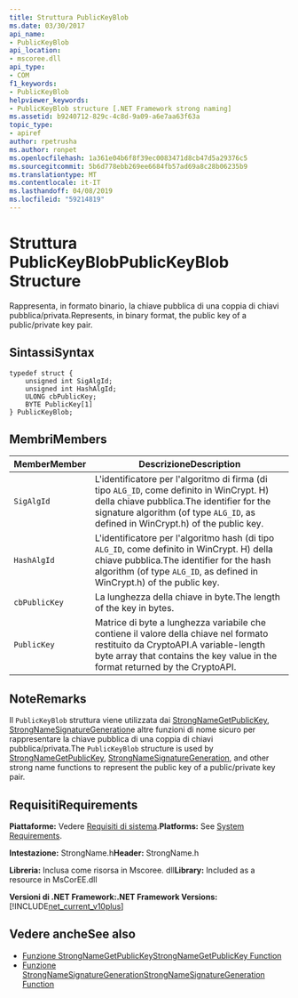 ```yaml
---
title: Struttura PublicKeyBlob
ms.date: 03/30/2017
api_name:
- PublicKeyBlob
api_location:
- mscoree.dll
api_type:
- COM
f1_keywords:
- PublicKeyBlob
helpviewer_keywords:
- PublicKeyBlob structure [.NET Framework strong naming]
ms.assetid: b9240712-829c-4c8d-9a09-a6e7aa63f63a
topic_type:
- apiref
author: rpetrusha
ms.author: ronpet
ms.openlocfilehash: 1a361e04b6f8f39ec0083471d8cb47d5a29376c5
ms.sourcegitcommit: 5b6d778ebb269ee6684fb57ad69a8c28b06235b9
ms.translationtype: MT
ms.contentlocale: it-IT
ms.lasthandoff: 04/08/2019
ms.locfileid: "59214819"
---
```

# <a name="publickeyblob-structure"></a><span data-ttu-id="b00cb-102">Struttura PublicKeyBlob</span><span class="sxs-lookup"><span data-stu-id="b00cb-102">PublicKeyBlob Structure</span></span>
<span data-ttu-id="b00cb-103">Rappresenta, in formato binario, la chiave pubblica di una coppia di chiavi pubblica/privata.</span><span class="sxs-lookup"><span data-stu-id="b00cb-103">Represents, in binary format, the public key of a public/private key pair.</span></span>  
  
## <a name="syntax"></a><span data-ttu-id="b00cb-104">Sintassi</span><span class="sxs-lookup"><span data-stu-id="b00cb-104">Syntax</span></span>  
  
```  
typedef struct {  
    unsigned int SigAlgId;  
    unsigned int HashAlgId;  
    ULONG cbPublicKey;  
    BYTE PublicKey[1]  
} PublicKeyBlob;   
```  
  
## <a name="members"></a><span data-ttu-id="b00cb-105">Membri</span><span class="sxs-lookup"><span data-stu-id="b00cb-105">Members</span></span>  
  
|<span data-ttu-id="b00cb-106">Member</span><span class="sxs-lookup"><span data-stu-id="b00cb-106">Member</span></span>|<span data-ttu-id="b00cb-107">Descrizione</span><span class="sxs-lookup"><span data-stu-id="b00cb-107">Description</span></span>|  
|------------|-----------------|  
|`SigAlgId`|<span data-ttu-id="b00cb-108">L'identificatore per l'algoritmo di firma (di tipo `ALG_ID`, come definito in WinCrypt. H) della chiave pubblica.</span><span class="sxs-lookup"><span data-stu-id="b00cb-108">The identifier for the signature algorithm (of type `ALG_ID`, as defined in WinCrypt.h) of the public key.</span></span>|  
|`HashAlgId`|<span data-ttu-id="b00cb-109">L'identificatore per l'algoritmo hash (di tipo `ALG_ID`, come definito in WinCrypt. H) della chiave pubblica.</span><span class="sxs-lookup"><span data-stu-id="b00cb-109">The identifier for the hash algorithm (of type `ALG_ID`, as defined in WinCrypt.h) of the public key.</span></span>|  
|`cbPublicKey`|<span data-ttu-id="b00cb-110">La lunghezza della chiave in byte.</span><span class="sxs-lookup"><span data-stu-id="b00cb-110">The length of the key in bytes.</span></span>|  
|`PublicKey`|<span data-ttu-id="b00cb-111">Matrice di byte a lunghezza variabile che contiene il valore della chiave nel formato restituito da CryptoAPI.</span><span class="sxs-lookup"><span data-stu-id="b00cb-111">A variable-length byte array that contains the key value in the format returned by the CryptoAPI.</span></span>|  
  
## <a name="remarks"></a><span data-ttu-id="b00cb-112">Note</span><span class="sxs-lookup"><span data-stu-id="b00cb-112">Remarks</span></span>  
 <span data-ttu-id="b00cb-113">Il `PublicKeyBlob` struttura viene utilizzata dai [StrongNameGetPublicKey](../../../../docs/framework/unmanaged-api/strong-naming/strongnamegetpublickey-function.md), [StrongNameSignatureGeneration](../../../../docs/framework/unmanaged-api/strong-naming/strongnamesignaturegeneration-function.md)e altre funzioni di nome sicuro per rappresentare la chiave pubblica di una coppia di chiavi pubblica/privata.</span><span class="sxs-lookup"><span data-stu-id="b00cb-113">The `PublicKeyBlob` structure is used by [StrongNameGetPublicKey](../../../../docs/framework/unmanaged-api/strong-naming/strongnamegetpublickey-function.md), [StrongNameSignatureGeneration](../../../../docs/framework/unmanaged-api/strong-naming/strongnamesignaturegeneration-function.md), and other strong name functions to represent the public key of a public/private key pair.</span></span>  
  
## <a name="requirements"></a><span data-ttu-id="b00cb-114">Requisiti</span><span class="sxs-lookup"><span data-stu-id="b00cb-114">Requirements</span></span>  
 <span data-ttu-id="b00cb-115">**Piattaforme:** Vedere [Requisiti di sistema](../../../../docs/framework/get-started/system-requirements.md).</span><span class="sxs-lookup"><span data-stu-id="b00cb-115">**Platforms:** See [System Requirements](../../../../docs/framework/get-started/system-requirements.md).</span></span>  
  
 <span data-ttu-id="b00cb-116">**Intestazione:** StrongName.h</span><span class="sxs-lookup"><span data-stu-id="b00cb-116">**Header:** StrongName.h</span></span>  
  
 <span data-ttu-id="b00cb-117">**Libreria:** Inclusa come risorsa in Mscoree. dll</span><span class="sxs-lookup"><span data-stu-id="b00cb-117">**Library:** Included as a resource in MsCorEE.dll</span></span>  
  
 **<span data-ttu-id="b00cb-118">Versioni di .NET Framework:</span><span class="sxs-lookup"><span data-stu-id="b00cb-118">.NET Framework Versions:</span></span>** [!INCLUDE[net_current_v10plus](../../../../includes/net-current-v10plus-md.md)]  
  
## <a name="see-also"></a><span data-ttu-id="b00cb-119">Vedere anche</span><span class="sxs-lookup"><span data-stu-id="b00cb-119">See also</span></span>

- [<span data-ttu-id="b00cb-120">Funzione StrongNameGetPublicKey</span><span class="sxs-lookup"><span data-stu-id="b00cb-120">StrongNameGetPublicKey Function</span></span>](../../../../docs/framework/unmanaged-api/strong-naming/strongnamegetpublickey-function.md)
- [<span data-ttu-id="b00cb-121">Funzione StrongNameSignatureGeneration</span><span class="sxs-lookup"><span data-stu-id="b00cb-121">StrongNameSignatureGeneration Function</span></span>](../../../../docs/framework/unmanaged-api/strong-naming/strongnamesignaturegeneration-function.md)
